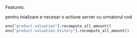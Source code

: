 Features:

pentru inializare e necesar o actiune server cu urmatorul cod

```python
env["product.valuation"].recompute_all_amount()
env["product.valuation.history"].recompute_all_amount()
```
